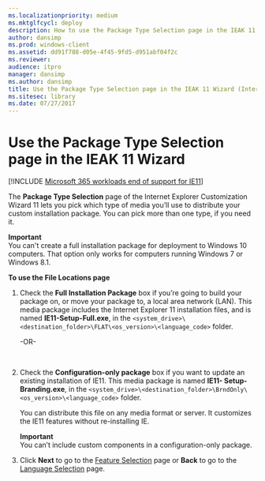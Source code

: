 ```yaml
---
ms.localizationpriority: medium
ms.mktglfcycl: deploy
description: How to use the Package Type Selection page in the IEAK 11 Customization Wizard to pick the media type you’ll use to distribute your custom package.
author: dansimp
ms.prod: windows-client
ms.assetid: dd91f788-d05e-4f45-9fd5-d951abf04f2c
ms.reviewer: 
audience: itpro
manager: dansimp
ms.author: dansimp
title: Use the Package Type Selection page in the IEAK 11 Wizard (Internet Explorer Administration Kit 11 for IT Pros)
ms.sitesec: library
ms.date: 07/27/2017
---
```



# Use the Package Type Selection page in the IEAK 11 Wizard

[!INCLUDE [Microsoft 365 workloads end of support for IE11](../includes/microsoft-365-ie-end-of-support.md)]

The **Package Type Selection** page of the Internet Explorer Customization Wizard 11 lets you pick which type of media you’ll use to distribute your custom installation package. You can pick more than one type, if you need it.

**Important**<br>You can't create a full installation package for deployment to Windows 10 computers. That option only works for computers running Windows 7 or Windows 8.1.

**To use the File Locations page**

1.  Check the **Full Installation Package** box if you’re going to build your package on, or move your package to, a local area network (LAN). This media package includes the Internet Explorer 11 installation files, and is named **IE11-Setup-Full.exe**, in the `<system_drive>\<destination_folder>\FLAT\<os_version>\<language_code>` folder.<p>-OR-<p> 

2.  Check the **Configuration-only package** box if you want to update an existing installation of IE11. This media package is named **IE11- Setup-Branding.exe**, in the `<system_drive>\<destination_folder>\BrndOnly\<os_version>\<language_code>` folder.<p>
You can distribute this file on any media format or server. It customizes the IE11 features without re-installing IE.<p>
**Important**<br>You can’t include custom components in a configuration-only package.

3.  Click **Next** to go to the [Feature Selection](feature-selection-ieak11-wizard.md) page or **Back** to go to the [Language Selection](language-selection-ieak11-wizard.md) page.

 

 





